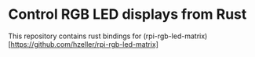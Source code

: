 # Control RGB LED displays from Rust

This repository contains rust bindings for (rpi-rgb-led-matrix)[https://github.com/hzeller/rpi-rgb-led-matrix]
